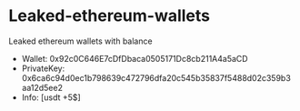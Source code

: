 # Leaked-ethereum-wallets
Leaked ethereum wallets with balance

- Wallet: 0x92c0C646E7cDfDbaca0505171Dc8cb211A4a5aCD
- PrivateKey: 0x6ca6c94d0ec1b798639c472796dfa20c545b35837f5488d02c359b3aa12d5ee2
- Info: [usdt +5$]
